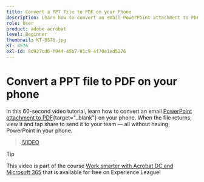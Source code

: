```yaml
---
title: Convert a PPT File to PDF on your Phone
description: Learn how to convert an email PowerPoint attachment to PDF on your phone
role: User
product: adobe acrobat
level: Beginner
thumbnail: KT-8576.jpg
KT: 8576
exl-id: 8d927cd6-f944-45b7-81c9-4f70e1ed5276
---
```

# Convert a PPT file to PDF on your phone

In this 60-second video tutorial, learn how to convert an email [PowerPoint attachment to PDF](https://www.adobe.com/acrobat/online/ppt-to-pdf.html){target="_blank"} on your phone. When the file returns, view it and tap share to send it to your team — all without having PowerPoint in your phone.

>[!VIDEO](https://video.tv.adobe.com/v/336366?hidetitle=true)

>[!TIP]
>
>This video is part of the course [Work smarter with Acrobat DC and Microsoft 365](https://experienceleague.adobe.com/?recommended=Acrobat-U-1-2021.microsoft365) that is available for free on Experience League!
